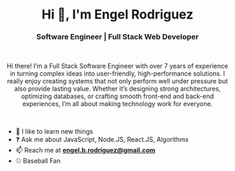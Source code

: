 <h1 align="center">Hi 👋, I'm Engel Rodriguez</h1>
<h3 align="center">Software Engineer | Full Stack Web Developer</h3>
<br >

<p align="center">
Hi there! I’m a Full Stack Software Engineer with over 7 years of experience in turning complex ideas into user-friendly, high-performance solutions. I really enjoy creating systems that not only perform well under pressure but also provide lasting value. Whether it’s designing strong architectures, optimizing databases, or crafting smooth front-end and back-end experiences, I’m all about making technology work for everyone.

</p>
<br >


- 📖 I like to learn new things
- ❓ Ask me about JavaScript, Node.JS, React.JS, Algorithms       
- 📫 Reach me at **engel.b.rodriguez@gmail.com**
- ⚾ Baseball Fan
<br >


